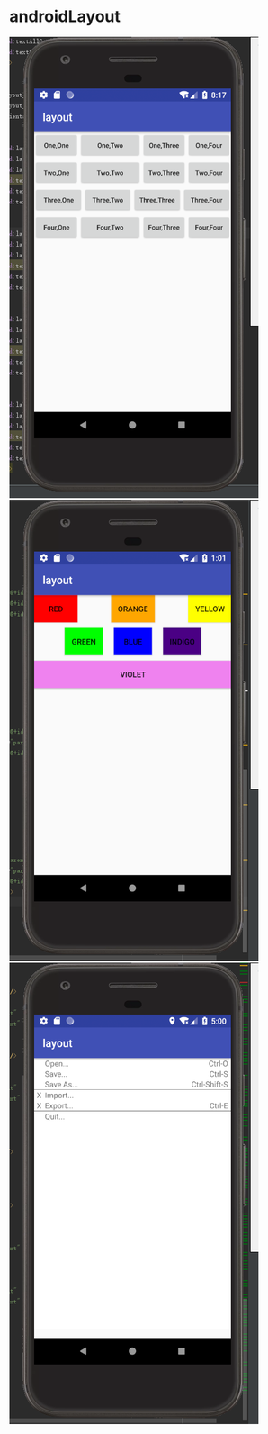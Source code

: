 # androidLayout

![image](https://raw.githubusercontent.com/w840980261/androidLayout/master/img/1.png)
![image](https://raw.githubusercontent.com/w840980261/androidLayout/master/img/2.png)
![image](https://raw.githubusercontent.com/w840980261/androidLayout/master/img/3.png)